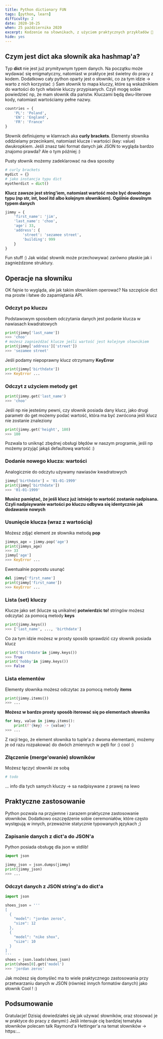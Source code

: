 ```yaml
---
title: Python dictionary FUN
tags: [python, learn]
difficulty: 2
date: 2020-10-25
when: 25 października 2020
excerpt: Kodzenie na słownikach, z użyciem praktycznych przykładów 🤏
hide: yes
---
```


## Czym jest dict aka słownik aka hashmap'a?

Typ **dict** nie jest już prymitywnym typem danych. Na początku może wydawać się enigmatyczny, natomiast w praktyce jest świetny do pracy z kodem. Dodatkowo cały python oparty jest o słowniki, co za tym idzie -> warto z nich korzystać :) 
Sam słownik to mapa kluczy, które są wskaźnikiem do wartości do tych właśnie kluczy przypisanych.
Czyli mogę sobie powiedzieć np, że mam słownik dla państw. Kluczami będą dwu-literowe kody, natomiast wartościamy pełne nazwy.

```python
countries = {
    'PL': 'Poland',
    'EN': 'England',
    'FR': 'France'
}
```

Słownik definiujemy w klamrach aka **curly brackets**. Elementy słownika oddzielamy przecinkami, natomiast klucze i wartości (key: value) dwukropkiem. Jeśli znasz taki format danych jak JSON to wygląda bardzo znajomo prawda? Ale o tym później :)

Pusty słownik możemy zadeklarować na dwa sposoby  

```python
# curly brackets
mydict = {}
# jako instancja typu dict
myotherdict = dict()
```

**Klucz zawsze jest string'iem, natomiast wartość może być dowolnego typu (np str, int, bool itd albo kolejnym słownikiem). Ogólnie dowolnym typem danych**  

```python
jimmy = {
    'first_name': 'jim',
    'last_name': 'choo',
    'age': 33,
    'address': {
        'street': 'sezamee street',
        'building': 999
    }
}
```

Fun stuff :)
Jak widać słownik może przechowywać zarówno płaskie jak i zagnieżdzone struktury.  

## Operacje na słowniku

OK fajnie to wygląda, ale jak takim słownikiem operować? Na szczęście dict ma proste i łatwe do zapamiętania API.  

### Odczyt po kluczu

Podstawowym sposobem odczytania danych jest podanie klucza w nawiasach kwadratowych  

```python
print(jimmy['last_name'])
>>> 'choo'
# możesz zagnieżdżać klucze jeśli wartość jest kolejnym słownikiem
print(jimmy['address']['street'])
>>> 'sezamee street'
```

Jeśli podamy niepoprawny klucz otrzymamy **KeyError**  

```python
print(jimmy['birthdate'])
>>> KeyError ...  

```

### Odczyt z użyciem metody get

```python
print(jimmy.get('last_name')
>>> 'choo'
```

Jeśli np nie jesteśmy pewni, czy słownik posiada dany klucz, jako drugi parametr do get możemy podać wartość, która ma być zwrócona jeśli klucz nie zostanie znaleziony  

```python
print(jimmy.get('height', 180)
>>> 180
```

Pozwala to uniknąć zbędnej obsługi błędów w naszym programie, jeśli np możemy przyjąć jakąś defaultową wartość :)  

### Dodanie nowego klucza: wartości

Analogicznie do odczytu używamy nawiasów kwadratowych  

```python
jimmy['birthdate'] = '01-01-1999'
print(jimmy['birthdate'])
>>> '01-01-1999'
```

**Musisz pamiętać, że jeśli klucz już istnieje to wartość zostanie nadpisana. Czyli nadpisywanie wartości po kluczu odbywa się identycznie jak dodawanie nowych**  

### Usunięcie klucza (wraz z wartością)

Możesz zdjąć element ze słownika metodą **pop**  

```python
jimmys_age = jimmy.pop('age')
print(jimmys_age)
>>> 33
jimmy['age']
>>> KeyError ...
```

Ewentualnie poprostu usunąć  

```python
del jimmy['first_name']
print(jimmy['first_name'])
>>> KeyError ...

```
### Lista (set) kluczy

Klucze jako set (klucze są unikalne) **potwierdzic to!** stringów możesz odczytać za pomocą metody **keys**

```python
print(jimmy.keys())
>>> ['last_name', ..., 'birthdate']
```

Co za tym idzie możesz w prosty sposób sprawdzić czy słownik posiada klucz

```python
print('birthdate'in jimmy.keys())
>>> True
print('hobby'in jimmy.keys())
>>> False
```

### Lista elementów

Elementy słownika możesz odczytac za pomocą metody **items**

```python
print(jimmy.items())
>>> ...
```

**Możesz w bardzo prosty sposób iterować się po elementach słownika**

```python
for key, value in jimmy.items():
    print(f'{key} -> {value}')
>>> ...
```

Z racji tego, że element słownika to tuple'a z dwoma elementami, możemy je od razu rozpakować do dwóch zmiennych w pętli for :) cool :)

### Złączenie (merge'owanie) słowników

Możesz łączyć słowniki ze sobą

```python
# todo
```

... info dla tych samych kluczy -> sa nadpisywane z prawej na lewo

## Praktyczne zastosowanie

Python pozwala na przyjemne i zarazem praktyczne zastosowanie słowników. Dodatkowo oszczędzenie sobie ceremoniałów, które często występują w innych, przeważnie statycznie typowanych językach ;)

### Zapisanie danych z dict'a do JSON'a

Python posiada obsługę dla json w stdlib!

```python
import json

jimmy_json = json.dumps(jimmy)
print(jimmy_json)
>>> ...
```

### Odczyt danych z JSON string'a do dict'a

```python
import json

shoes_json = '''
[
  {
    "model": "jordan zeros",
    "size": 12
  },
  {
    "model": "nike shox",
    "size": 10
  }
]
'''
shoes = json.loads(shoes_json)
print(shoes[0].get('model')
>>> 'jordan zeros'
```

Jak możesz się domyśleć ma to wiele praktycznego zastosowania przy przetwarzaniu danych w JSON (również innych formatów danych) jako słownik
Cool ! :)

## Podsumowanie

Gratulacje! Dzisiaj dowiedziałeś się jak używać słowników, oraz stosować je w praktyce do pracy z danymi:)
Jeśli intersuje cię bardziej tematyka słowników polecam talk Raymond'a Hettinger'a na temat słowników -> https:...
